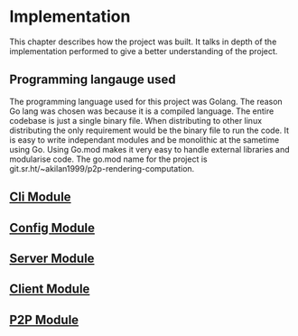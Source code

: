 # Implementation 
This chapter describes how the project was built. It talks in depth of the implementation
performed to give a better understanding of the project.

## Programming langauge used
The programming language used for this project was Golang. The reason Go lang was chosen was
because it is a compiled language.
The entire codebase is just a single binary file. When
distributing to other linux distributing the only requirement would be the binary file to run the
code. It is easy to write independant modules and be monolithic at the sametime using Go. Using
Go.mod makes it very easy to handle external libraries and modularise code. The go.mod name for
the project is git.sr.ht/~akilan1999/p2p-rendering-computation.

## [Cli Module](CliImplementation.md)
## [Config Module](ConfigImplementation.md)
## [Server Module](ServerImplementation.md)
## [Client Module](ClientImplementation.md)
## [P2P Module](P2PImplementation.md)